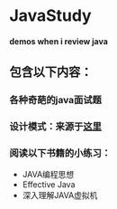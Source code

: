 # JavaStudy
#### demos when i review java


## 包含以下内容：

### 各种奇葩的java面试题

### 设计模式：来源于[这里](http://blog.csdn.net/lovelion/article/details/17517213)

### 阅读以下书籍的小练习：
+ JAVA编程思想
+ Effective Java
+ 深入理解JAVA虚拟机
